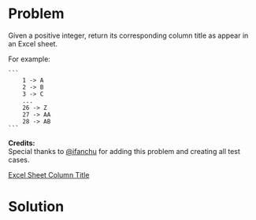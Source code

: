 
# Problem

Given a positive integer, return its corresponding column title as appear in
an Excel sheet.

For example:

    ```
        1 -> A
        2 -> B
        3 -> C
        ...
        26 -> Z
        27 -> AA
        28 -> AB 
    ```

**Credits:**  
Special thanks to [@ifanchu](https://leetcode.com/discuss/user/ifanchu) for
adding this problem and creating all test cases.



[Excel Sheet Column Title](https://leetcode.com/problems/excel-sheet-column-title)

# Solution



